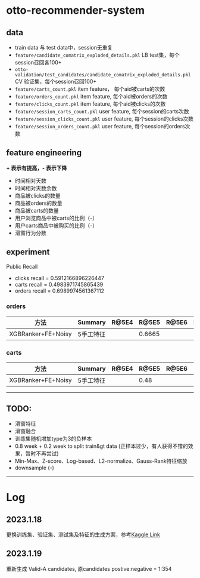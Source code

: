 # otto-recommender-system

## data
* train data 与 test data中，session无重复
* `feature/candidate_comatrix_exploded_details.pkl` LB test集，每个session召回各100+
* `otto-validation/test_candidates/candidate_comatrix_exploded_details.pkl` CV 验证集，每个session召回100+
* `feature/carts_count.pkl` item feature， 每个aid被carts的次数
* `feature/orders_count.pkl` item feature, 每个aid被orders的次数
* `feature/clicks_count.pkl` item feature, 每个aid被clicks的次数
* `feature/session_carts_count.pkl` user feature, 每个session的carts次数
* `feature/session_clicks_count.pkl` user feature, 每个session的clicks次数
* `feature/session_orders_count.pkl` user feature, 每个session的orders次数

## feature engineering 
**+ 表示有提高，- 表示下降**

* 时间相对天数
* 时间相对天数余数
* 商品被clicks的数量
* 商品被orders的数量
* 商品被carts的数量
* 用户浏览商品中被carts的比例（-）
* 用户carts商品中被购买的比例（-）
* 滑窗行为分数

## experiment

Public Recall
<!-- * clicks recall = 0.5255597442145808
* carts recall = 0.4093328152483512
* orders recall = 0.6487936598117477 -->

* clicks recall = 0.5912166896226447
* carts recall = 0.4983971745865439
* orders recall = 0.6989974561367112

### orders
| 方法 | Summary | R@5E4 | R@5E5 | R@5E6 | LB |
| ---  |  ---   |  ---  |  ---  |  ---  | --- |
| XGBRanker+FE+Noisy| 5手工特征 | | 0.6665 |  |


### carts
| 方法 | Summary | R@5E4 | R@5E5 | R@5E6 | LB |
| ---  |  ---   |  ---  |  ---  |  ---  | --- |
| XGBRanker+FE+Noisy| 5手工特征 | | 0.48 | | 0.57|


----
## TODO:
* 滑窗特征
* 滑窗融合
* 训练集随机增加type为3的负样本
* 0.8 week + 0.2 week to split train&gt data (正样本过少，有人获得不错的效果，暂时不再尝试)
* Min-Max、Z-score、Log-based、L2-normalize、Gauss-Rank特征缩放
* downsample (-)

----
# Log
## 2023.1.18
更换训练集、验证集、测试集及特征的生成方案，参考[Kaggle Link](https://www.kaggle.com/competitions/otto-recommender-system/discussion/370210)


## 2023.1.19
重新生成 Valid-A candidates, 原candidates postive:negative = 1:354